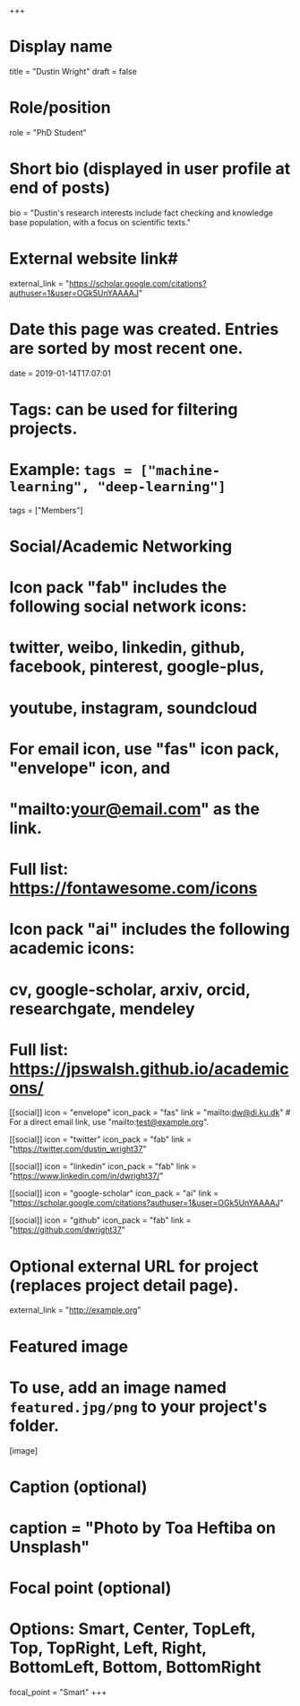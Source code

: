 +++
# Display name
title = "Dustin Wright"
draft = false

# Role/position
role = "PhD Student"

# Short bio (displayed in user profile at end of posts)
bio = "Dustin's research interests include fact checking and knowledge base population, with a focus on scientific texts."

# External website link#
external_link = "https://scholar.google.com/citations?authuser=1&user=OGk5UnYAAAAJ"

# Date this page was created. Entries are sorted by most recent one.
date = 2019-01-14T17:07:01

# Tags: can be used for filtering projects.
# Example: `tags = ["machine-learning", "deep-learning"]`
tags = ["Members"]

# Social/Academic Networking
#
# Icon pack "fab" includes the following social network icons:
#
#   twitter, weibo, linkedin, github, facebook, pinterest, google-plus,
#   youtube, instagram, soundcloud
#
#   For email icon, use "fas" icon pack, "envelope" icon, and
#   "mailto:your@email.com" as the link.
#
#   Full list: https://fontawesome.com/icons
#
# Icon pack "ai" includes the following academic icons:
#
#   cv, google-scholar, arxiv, orcid, researchgate, mendeley
#
#   Full list: https://jpswalsh.github.io/academicons/

[[social]]
icon = "envelope"
icon_pack = "fas"
link = "mailto:dw@di.ku.dk"  # For a direct email link, use "mailto:test@example.org".

[[social]]
icon = "twitter"
icon_pack = "fab"
link = "https://twitter.com/dustin_wright37"

[[social]]
icon = "linkedin"
icon_pack = "fab"
link = "https://www.linkedin.com/in/dwright37/"

[[social]]
icon = "google-scholar"
icon_pack = "ai"
link = "https://scholar.google.com/citations?authuser=1&user=OGk5UnYAAAAJ"

[[social]]
icon = "github"
icon_pack = "fab"
link = "https://github.com/dwright37"



# Optional external URL for project (replaces project detail page).
external_link = "http://example.org"

# Featured image
# To use, add an image named `featured.jpg/png` to your project's folder. 
[image]
  # Caption (optional)
  # caption = "Photo by Toa Heftiba on Unsplash"

  # Focal point (optional)
  # Options: Smart, Center, TopLeft, Top, TopRight, Left, Right, BottomLeft, Bottom, BottomRight
  focal_point = "Smart"
+++
